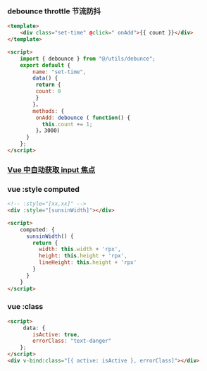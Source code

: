 ### debounce throttle 节流防抖

```html
<template>
	<div class="set-time" @click=" onAdd">{{ count }}</div>
</template>

<script>
	import { debounce } from "@/utils/debunce";
	export default {
		name: "set-time",
		data() {
	     return {
	     count: 0
	     }
		}，
		methods: {
	     onAdd: debounce ( function() {
	       this.count += 1;
	     }，3000)
	  }
	};
</script>
```

### [Vue 中自动获取 input 焦点](https://blog.csdn.net/weixin_40890907/article/details/82346042)

### vue :style computed

```html
<!-- :style="[xx,xx]" -->
<div :style="[sunsinWidth]"></div>

<script>
	computed: {
	  sunsinWidth() {
	    return {
	      width: this.width + 'rpx',
	      height: this.height + 'rpx',
	      lineHeight: this.height + 'rpx'
	    }
	  }
	}
</script>
```

### vue :class

```html
<script>
	 data: {
		isActive: true,
		errorClass: "text-danger"
	};
</script>
<div v-bind:class="[{ active: isActive }, errorClass]"></div>
```
